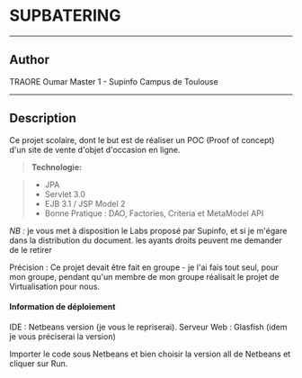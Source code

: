 SUPBATERING
===================
----------

Author
-------------

TRAORE Oumar Master 1 - Supinfo Campus de Toulouse

----------

Description
-------------

Ce projet scolaire, dont le but est de réaliser un POC (Proof of concept) d'un site de vente d'objet d'occasion en ligne.

> **Technologie:**

> - JPA
> - Servlet 3.0
> - EJB 3.1 / JSP Model 2
> - Bonne Pratique : DAO, Factories, Criteria et MetaModel API  

*NB :* je vous met à disposition le Labs proposé par Supinfo, et si je m'égare dans la distribution du document. les ayants droits peuvent me demander de le retirer

Précision : Ce projet devait être fait en groupe - je l'ai fais tout seul, pour mon groupe, pendant qu'un membre de mon groupe réalisait le projet de Virtualisation pour nous.

#### Information de déploiement

IDE : Netbeans version (je vous le repriserai).
Serveur Web : Glasfish (idem je vous préciserai la version)

Importer le code sous Netbeans et bien choisir la version all de Netbeans et cliquer sur Run.